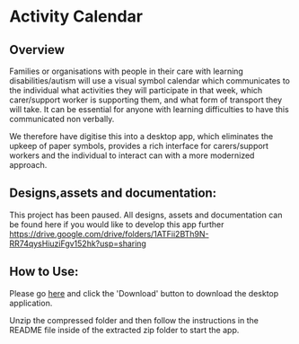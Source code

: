# Activity Calendar

## Overview

Families or organisations with people in their care with learning disabilities/autism will use a visual symbol calendar which communicates to the individual what activities they will participate in that week, which carer/support worker is supporting them, and what form of transport they will take. It can be essential for anyone with learning difficulties to have this communicated non verbally.

We therefore have digitise this into a desktop app, which eliminates the upkeep of paper symbols, provides a rich interface for carers/support workers and the individual to interact can with a more modernized approach.


## Designs,assets and documentation:
This project has been paused. All designs, assets and documentation can be found here if you would like to develop this app further
https://drive.google.com/drive/folders/1ATFii2BTh9N-RR74qysHiuziFgv152hk?usp=sharing

## How to Use:

Please go [here](https://github.com/j97051/Activity-Calender/blob/main/desktop-application/ActivityCalender2021-Release-v1.0.5.zip) and click the 'Download' button to download the desktop application.

Unzip the compressed folder and then follow the instructions in the README file inside of the extracted zip folder to start the app.
